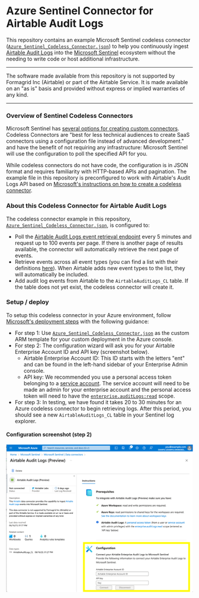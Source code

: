 # Azure Sentinel Connector for Airtable Audit Logs

This repository contains an example Microsoft Sentinel codeless connector ([`Azure_Sentinel_Codeless_Connector.json`](./Azure_Sentinel_Codeless_Connector.json)) to help you continuously ingest [Airtable Audit Logs](https://airtable.com/developers/web/api/audit-logs-overview) into the [Microsoft Sentinel](https://azure.microsoft.com/en-us/products/microsoft-sentinel/) ecosystem without the needing to write code or host additional infrastructure.

---

The software made available from this repository is not supported by Formagrid Inc (Airtable) or part of the Airtable Service. It is made available on an "as is" basis and provided without express or implied warranties of any kind.

---

### Overview of Sentinel Codeless Connectors

Microsoft Sentinel has [several options for creating custom connectors](https://learn.microsoft.com/en-us/azure/sentinel/create-custom-connector). Codeless Connectors are "best for less technical audiences to create SaaS connectors using a configuration file instead of advanced development." and have the benefit of not requiring any infrastructure: Microsoft Sentinel will use the configuration to poll the specified API for you.

While codeless connectors do not have code, the configuration is in JSON format and requires familiarity with HTTP-based APIs and pagination. The example file in this repository is preconfigured to work with Airtable's Audit Logs API based on [Microsoft's instructions on how to create a codeless connector](https://learn.microsoft.com/en-us/azure/sentinel/create-codeless-connector). 

### About this Codeless Connector for Airtable Audit Logs

The codeless connector example in this repository, [`Azure_Sentinel_Codeless_Connector.json`](./Azure_Sentinel_Codeless_Connector.json), is configured to:
- Poll the [Airtable Audit Logs event retrieval endpoint](https://airtable.com/developers/web/api/audit-log-events) every 5 minutes and request up to 100 events per page. If there is another page of results available, the connector will automatically retrieve the next page of events.
- Retrieve events across all event types (you can find a list with their definitions [here](https://airtable.com/developers/web/api/audit-log-event-types)). When Airtable adds new event types to the list, they will automatically be included.
- Add audit log events from Airtable to the `AirtableAuditLogs_CL` table. If the table does not yet exist, the codeless connector will create it. 


### Setup / deploy

To setup this codeless connector in your Azure environment, follow [Microsoft's deployment steps](https://learn.microsoft.com/en-us/azure/sentinel/create-codeless-connector?tabs=deploy-via-arm-template%2Cconnect-via-the-azure-portal#deploy-your-connector-in-microsoft-sentinel-and-start-ingesting-data) with the following guidance:
- For step 1: Use [`Azure_Sentinel_Codeless_Connector.json`](./Azure_Sentinel_Codeless_Connector.json) as the custom ARM template for your custom deployment in the Azure console.
- For step 2: The configuration wizard will ask you for your Airtable Enterprise Account ID and API key (screenshot below). 
  - Airtable Enterprise Account ID: This ID starts with the letters "ent" and can be found in the left-hand sidebar of your Enterprise Admin console.
  - API key: We recommended you use a personal access token belonging to a [service account](https://support.airtable.com/docs/en/service-accounts-overview). The service account will need to be made an admin for your enterprise account and the personal access token will need to have the [`enterprise.auditLogs:read`](https://airtable.com/developers/web/api/scopes#enterprise-audit-logs-read) scope.
- For step 3: In testing, we have found it takes 20 to 30 minutes for an Azure codeless connector to begin retrieving logs. After this period, you should see a new `AirtableAuditLogs_CL` table in your Sentinel log explorer.

#### Configuration screenshot (step 2)
![Microsoft Sentinel codeless connector for Airtable screenshot](config_screenshot.png)
